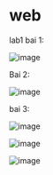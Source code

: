 # web
lab1
bai 1: 

![image](https://github.com/user-attachments/assets/ec7e9444-3d5b-47b6-b5f4-862afb1a20ec)

Bai 2:

![image](https://github.com/user-attachments/assets/4cd97f2c-882e-4b79-ba1a-4888252b13f3)

bai 3:

![image](https://github.com/user-attachments/assets/f4e6d844-5076-4050-bf48-7893087ca2be)

![image](https://github.com/user-attachments/assets/8112b435-067a-4760-9112-671173eebdc4)

![image](https://github.com/user-attachments/assets/3f6bf529-6866-457a-8010-fa5fdf715584)




